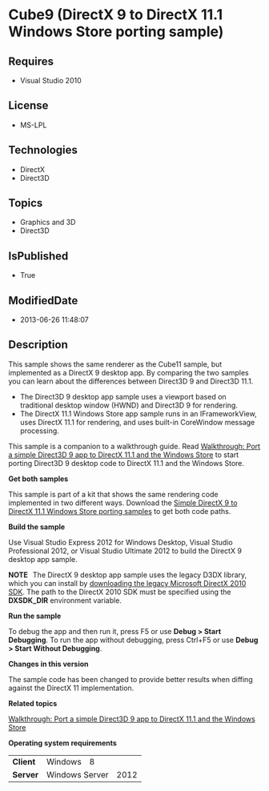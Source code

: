 # Cube9 (DirectX 9 to DirectX 11.1 Windows Store porting sample)
## Requires
* Visual Studio 2010
## License
* MS-LPL
## Technologies
* DirectX
* Direct3D
## Topics
* Graphics and 3D
* Direct3D
## IsPublished
* True
## ModifiedDate
* 2013-06-26 11:48:07
## Description

<p>This sample shows the same renderer as the Cube11 sample, but implemented as a DirectX 9 desktop app. By comparing the two samples you can learn about the differences between Direct3D 9 and Direct3D 11.1.</p>
<ul>
<li>The Direct3D 9 desktop app sample uses a viewport based on traditional desktop window (HWND) and Direct3D 9 for rendering.
</li><li>The DirectX 11.1 Windows Store app sample runs in an IFrameworkView, uses DirectX 11.1 for rendering, and uses built-in CoreWindow message processing.
</li></ul>
<p>This sample is a companion to a walkthrough guide. Read <a href="http://go.microsoft.com/fwlink/?LinkID=288781">
Walkthrough: Port a simple Direct3D 9 app to DirectX 11.1 and the Windows Store</a> to start porting Direct3D 9 desktop code to DirectX 11.1 and the Windows Store.</p>
<p><strong>Get both samples</strong></p>
<p>This sample is part of a kit that shows the same rendering code implemented in two different ways. Download the
<a href="http://go.microsoft.com/fwlink/?LinkID=288801">Simple DirectX 9 to DirectX 11.1 Windows Store porting samples</a>&nbsp;to get both code paths.</p>
<p><strong>Build the sample</strong></p>
<p>Use Visual Studio Express 2012 for Windows Desktop, Visual Studio Professional 2012, or Visual Studio Ultimate 2012 to build the DirectX 9 desktop app sample.</p>
<p><strong>NOTE&nbsp;&nbsp;&nbsp;</strong>The DirectX 9 desktop app sample uses the legacy D3DX library, which you can install by
<a href="http://go.microsoft.com/fwlink/?LinkId=271274">downloading the legacy Microsoft DirectX 2010 SDK</a>. The path to the DirectX 2010 SDK must be specified using the
<strong>DXSDK_DIR</strong> environment variable.</p>
<p><strong>Run the sample</strong></p>
<p>To debug the app and then run it, press F5 or use <strong>Debug &gt; Start Debugging</strong>. To run the app without debugging, press Ctrl&#43;F5 or use
<strong>Debug &gt; Start Without Debugging</strong>.</p>
<p><strong>Changes in this version</strong></p>
<p>The sample code has been changed to provide better results when diffing against the DirectX 11 implementation.<strong><br>
</strong></p>
<p><strong>Related topics</strong></p>
<p><a href="http://go.microsoft.com/fwlink/?LinkID=288781">Walkthrough: Port a simple Direct3D 9 app to DirectX 11.1 and the Windows Store
</a></p>
<p><strong>Operating system requirements </strong></p>
<table>
<tbody>
<tr>
<td><strong>Client</strong></td>
<td>Windows　8</td>
</tr>
<tr>
<td><strong>Server</strong></td>
<td>Windows Server　2012</td>
</tr>
</tbody>
</table>
